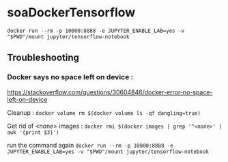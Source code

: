# soaDockerTensorflow

`docker run --rm -p 10000:8888 -e JUPYTER_ENABLE_LAB=yes -v "$PWD"/mount jupyter/tensorflow-notebook`

## Troubleshooting

### Docker says no space left on device :

https://stackoverflow.com/questions/30604846/docker-error-no-space-left-on-device

Cleanup : `docker volume rm $(docker volume ls -qf dangling=true)`

Get rid of \<none\> images : `docker rmi $(docker images | grep '^<none>' | awk '{print $3}')`

run the command again `docker run --rm -p 10000:8888 -e JUPYTER_ENABLE_LAB=yes -v "$PWD"/mount jupyter/tensorflow-notebook`
